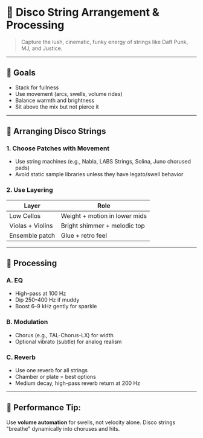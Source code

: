 # 🎻 Disco String Arrangement & Processing

> Capture the lush, cinematic, funky energy of strings like Daft Punk, MJ, and Justice.

---

## 🎯 Goals

- Stack for fullness
- Use movement (arcs, swells, volume rides)
- Balance warmth and brightness
- Sit above the mix but not pierce it

---

## 🎼 Arranging Disco Strings

### 1. Choose Patches with Movement

- Use string machines (e.g., Nabla, LABS Strings, Solina, Juno chorused pads)
- Avoid static sample libraries unless they have legato/swell behavior

### 2. Use Layering

| Layer            | Role                           |
|------------------|--------------------------------|
| Low Cellos       | Weight + motion in lower mids  |
| Violas + Violins | Bright shimmer + melodic top   |
| Ensemble patch   | Glue + retro feel              |

---

## 🧰 Processing

### A. EQ

- High-pass at 100 Hz
- Dip 250–400 Hz if muddy
- Boost 6–9 kHz gently for sparkle

### B. Modulation

- Chorus (e.g., TAL-Chorus-LX) for width
- Optional vibrato (subtle) for analog realism

### C. Reverb

- Use one reverb for all strings
- Chamber or plate = best options
- Medium decay, high-pass reverb return at 200 Hz

---

## 🧠 Performance Tip:

Use **volume automation** for swells, not velocity alone. Disco strings "breathe" dynamically into choruses and hits.

